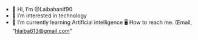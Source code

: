 - 👋 Hi, I’m @Laibahanif90
- 👀 I’m interested in technology 
- 🌱 I’m currently learning Artificial intelligence 
🖥️ How to reach me. (Email, "hlaiba613@gmail.com"
